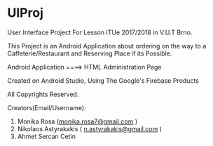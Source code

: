 # UIProj
User Interface Project For Lesson ITUe 2017/2018 in V.U.T Brno.

This Project is an Android Application about ordering on the way to a Caffeterie/Restaurant and Reserving Place if its Possible.

Android Application ====> HTML Administration Page

Created on Android Studio, Using The Google's Firebase Products

All Copyrights Reserved. 

Creators(Email/Username):

1. Monika Rosa (monika.rosa7@gmail.com )
2. Nikolaos Astyrakakis ( n.astyrakakis@gmail.com )
3. Ahmet Sercan Cetin 
